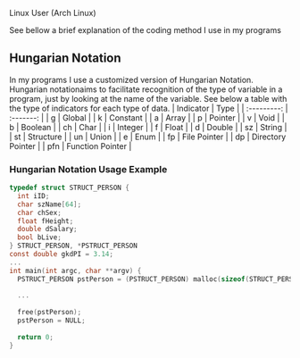 Linux User (Arch Linux)

See bellow a brief explanation of the coding method I use in my programs
## Hungarian Notation
In my programs I use a customized version of Hungarian Notation.
Hungarian notationaims to facilitate recognition of the type of variable in a program, just by looking at the name of the variable.
See below a table with the type of indicators for each type of data.
| Indicator    | Type         |
| :---------:  | :-------:    |
| g            | Global       |
| k            | Constant     |
| a            | Array        | 
| p            | Pointer      |
| v            | Void         |
| b            | Boolean      |
| ch           | Char         |
| i            | Integer      |
| f            | Float        |
| d            | Double       |
| sz           | String       |
| st           | Structure    |
| un           | Union        |
| e            | Enum         |
| fp           | File Pointer |
| dp           | Directory Pointer |
| pfn          | Function Pointer |
### Hungarian Notation Usage Example
```c
typedef struct STRUCT_PERSON {
  int iID;
  char szName[64];
  char chSex;
  float fHeight;
  double dSalary;
  bool bLive;
} STRUCT_PERSON, *PSTRUCT_PERSON
const double gkdPI = 3.14; 
...
int main(int argc, char **argv) {
  PSTRUCT_PERSON pstPerson = (PSTRUCT_PERSON) malloc(sizeof(STRUCT_PERSON);
  
  ...
  
  free(pstPerson);
  pstPerson = NULL;
  
  return 0;
}
```

